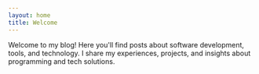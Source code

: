 ```yaml
---
layout: home
title: Welcome
---
```


Welcome to my blog! Here you'll find posts about software development, tools, and technology. I share my experiences, projects, and insights about programming and tech solutions.
